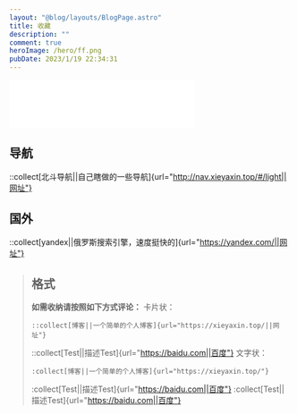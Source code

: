 ```yaml
---
layout: "@blog/layouts/BlogPage.astro"
title: 收藏
description: ""
comment: true
heroImage: /hero/ff.png
pubDate: 2023/1/19 22:34:31
---
```

<iframe frameborder="no" border="0" marginwidth="0" marginheight="0" width=330 height=86 src="//music.163.com/outchain/player?type=2&id=29539350&auto=1&height=66"></iframe>

## 导航

::collect[北斗导航||自己瞎做的一些导航]{url="http://nav.xieyaxin.top/#/light||网址"}

## 国外

::collect[yandex||俄罗斯搜索引擎，速度挺快的]{url="https://yandex.com/||网址"}

>## 格式
>**如需收纳请按照如下方式评论：**
>卡片状：
>```
>::collect[博客||一个简单的个人博客]{url="https://xieyaxin.top/||网址"}
>```
>::collect[Test||描述Test]{url="https://baidu.com||百度"}
>文字状：
>```
>:collect[博客||一个简单的个人博客]{url="https://xieyaxin.top/"}
>```
>:collect[Test||描述Test]{url="https://baidu.com||百度"} :collect[Test||描述Test]{url="https://baidu.com||百度"}